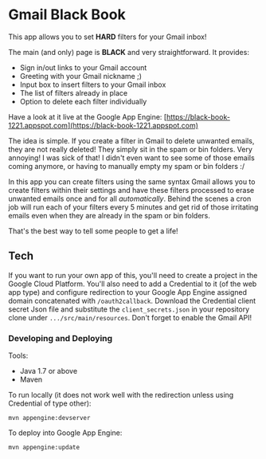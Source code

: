 Gmail Black Book
================

This app allows you to set **HARD** filters for your Gmail inbox! 

The main (and only) page is **BLACK** and very straightforward. It provides:

- Sign in/out links to your Gmail account
- Greeting with your Gmail nickname ;)
- Input box to insert filters to your Gmail inbox
- The list of filters already in place
- Option to delete each filter individually

Have a look at it live at the Google App Engine: [https://black-book-1221.appspot.com](https://black-book-1221.appspot.com)

The idea is simple. If you create a filter in Gmail to delete unwanted emails, they are not really deleted! They simply
sit in the spam or bin folders. Very annoying! I was sick of that! I didn't even want to see some of those emails coming
anymore, or having to manually empty my spam or bin folders :/

In this app you can create filters using the same syntax Gmail allows you to create filters within their settings and
have these filters processed to erase unwanted emails once and for all *automatically*. Behind the scenes a cron job
will run each of your filters every 5 minutes and get rid of those irritating emails even when they are already in the
spam or bin folders.

That's the best way to tell some people to get a life!

Tech
----

If you want to run your own app of this, you'll need to create a project in the Google Cloud Platform. You'll also need
to add a Credential to it (of the web app type) and configure redirection to your Google App Engine assigned domain
concatenated with `/oauth2callback`. Download the Credential client secret Json file and substitute the
`client_secrets.json` in your repository clone under `.../src/main/resources`. Don't forget to enable the Gmail API!

### Developing and Deploying

Tools:

- Java 1.7 or above
- Maven

To run locally (it does not work well with the redirection unless using Credential of type other):

`mvn appengine:devserver`

To deploy into Google App Engine:

`mvn appengine:update`
